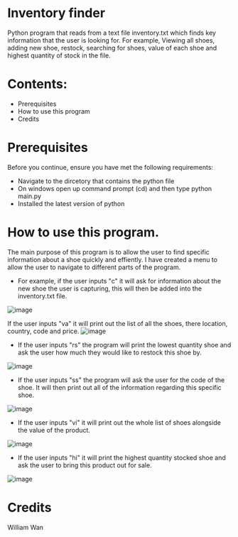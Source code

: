 # Inventory finder 

Python program that reads from a text file inventory.txt which finds key information that the user is looking for. For example, Viewing all shoes, adding new shoe, restock, searching for shoes, value of each shoe and highest quantity of stock in the file. 

# Contents:
* Prerequisites  
* How to use this program 
* Credits 


# Prerequisites
Before you continue, ensure you have met the following requirements:
* Navigate to the dircetory that contains the python file
* On windows open up command prompt (cd) and then type python main.py
* Installed the latest version of python

# How to use this program. 
The main purpose of this program is to allow the user to find specific information about a shoe quickly and effiently. I have created a menu to allow the user to navigate to different parts of the program.

* For example, if the user inputs "c" it will ask for information about the new shoe the user is capturing, this will then be added into the inventory.txt file.

![image](https://user-images.githubusercontent.com/122927183/214085702-bc392784-dc94-4037-a386-067dee2ed5b3.png)

If the user inputs "va" it will print out the list of all the shoes, there location, country, code and price. 
![image](https://user-images.githubusercontent.com/122927183/214089176-092e119d-5c48-4937-a677-c563b786a91f.png)

* If the user inputs "rs" the program will print the lowest quantity shoe and ask the user how much they would like to restock this shoe by. 


![image](https://user-images.githubusercontent.com/122927183/214088039-ab2b2fa1-790e-4afc-be5f-db131bfb47a9.png)

* If the user inputs "ss" the program will ask the user for the code of the shoe. It will then print out all of the information regarding this specific shoe. 

![image](https://user-images.githubusercontent.com/122927183/214088566-fb37088c-2cef-4600-ba5d-03655af64521.png)


* If the user inputs "vi" it will print out the whole list of shoes alongside the value of the product.

![image](https://user-images.githubusercontent.com/122927183/214088828-d69b1efe-d221-43d5-952f-58f6dfaa5cb4.png)
 

* If the user inputs "hi" it will print the highest quantity stocked shoe and ask the user to bring this product out for sale. 

![image](https://user-images.githubusercontent.com/122927183/214088931-8f0a7055-3a29-4333-9276-3eb976b99202.png)



# Credits 
William Wan 
